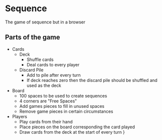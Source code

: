 # Sequence

The game of sequence but in a browser


## Parts of the game

- Cards
    - Deck
        - Shuffle cards
        - Deal cards to every player
    - Discard Pile
        - Add to pile after every turn
        - If deck reaches zero then the discard pile should be shuffled and used
        as the deck
- Board
    - 100 spaces to be used to create sequences
    - 4 corners are "Free Spaces"
    - Add games pieces to fill in unused spaces
    - Remove game pieces in certain circumstances
- Players
    - Play cards from their hand
    - Place pieces on the board corresponding the card played
    - Draw cards from the deck at the start of every turn
}
